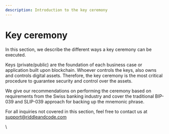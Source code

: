 ```yaml
---
description: Introduction to the key ceremony
---
```


# Key ceremony

In this section, we describe the different ways a key ceremony can be executed.

Keys (private/public) are the foundation of each business case or application built upon blockchain. Whoever controls the keys, also owns and controls digital assets. Therefore, the key ceremony is the most critical procedure to guarantee security and control over the assets.

We give our recommendations on performing the ceremony based on requirements from the Swiss banking industry and cover the traditional BIP-039 and SLIP-039 approach for backing up the mnemonic phrase.

For all inquiries not covered in this section, feel free to contact us at support@riddleandcode.com

\
